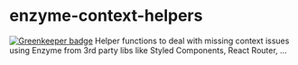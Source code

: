 # enzyme-context-helpers

[![Greenkeeper badge](https://badges.greenkeeper.io/stevenfitzpatrick/enzyme-context-helpers.svg)](https://greenkeeper.io/)
Helper functions to deal with missing context issues using Enzyme from 3rd party libs like Styled Components, React Router, ...
